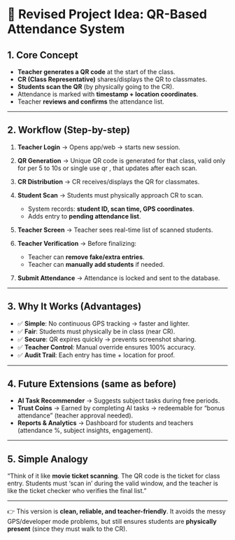 # 🔹 Revised Project Idea: QR-Based Attendance System

## 1. Core Concept

* **Teacher generates a QR code** at the start of the class.
* **CR (Class Representative)** shares/displays the QR to classmates.
* **Students scan the QR** (by physically going to the CR).
* Attendance is marked with **timestamp + location coordinates**.
* Teacher **reviews and confirms** the attendance list.

---

## 2. Workflow (Step-by-step)

1. **Teacher Login** → Opens app/web → starts new session.
2. **QR Generation** → Unique QR code is generated for that class, valid only for per 5 to 10s or single use qr , that updates after each scan.
   
4. **CR Distribution** → CR receives/displays the QR for classmates.
5. **Student Scan** → Students must physically approach CR to scan.

   * System records: **student ID, scan time, GPS coordinates**.
   * Adds entry to **pending attendance list**.
6. **Teacher Screen** → Teacher sees real-time list of scanned students.
7. **Teacher Verification** → Before finalizing:

   * Teacher can **remove fake/extra entries**.
   * Teacher can **manually add students** if needed.
8. **Submit Attendance** → Attendance is locked and sent to the database.

---

## 3. Why It Works (Advantages)

* ✅ **Simple**: No continuous GPS tracking → faster and lighter.
* ✅ **Fair**: Students must physically be in class (near CR).
* ✅ **Secure**: QR expires quickly → prevents screenshot sharing.
* ✅ **Teacher Control**: Manual override ensures 100% accuracy.
* ✅ **Audit Trail**: Each entry has time + location for proof.

---

## 4. Future Extensions (same as before)

* **AI Task Recommender** → Suggests subject tasks during free periods.
* **Trust Coins** → Earned by completing AI tasks → redeemable for “bonus attendance” (teacher approval needed).
* **Reports & Analytics** → Dashboard for students and teachers (attendance %, subject insights, engagement).

---

## 5. Simple Analogy

“Think of it like **movie ticket scanning**. The QR code is the ticket for class entry. Students must ‘scan in’ during the valid window, and the teacher is like the ticket checker who verifies the final list.”

---

👉 This version is **clean, reliable, and teacher-friendly**.
It avoids the messy GPS/developer mode problems, but still ensures students are **physically present** (since they must walk to the CR).
